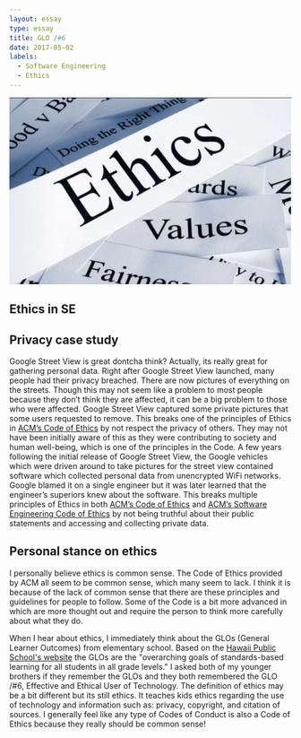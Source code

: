 ```yaml
---
layout: essay
type: essay
title: GLO /#6
date: 2017-05-02
labels:
  - Software Engineering
  - Ethics
---
```


<img class="ui small left floated image" src="../images/ethics.PNG">

## Ethics in SE


## Privacy case study

Google Street View is great dontcha think? Actually, its really great for gathering personal data. Right after Google Street View launched, many people had their privacy breached. There are now pictures of everything on the streets. Though this may not seem like a problem to most people because they don’t think they are affected, it can be a big problem to those who were affected. Google Street View captured some private pictures that some users requested to remove. This breaks one of the principles of Ethics in [ACM’s Code of Ethics](http://www.acm.org/about-acm/acm-code-of-ethics-and-professional-conduct) by not respect the privacy of others. They may not have been initially aware of this as they were contributing to society and human well-being, which is one of the principles in the Code.
A few years following the initial release of Google Street View, the Google vehicles which were driven around to take pictures for the street view contained software which collected personal data from unencrypted WiFi networks. Google blamed it on a single engineer but it was later learned that the engineer’s superiors knew about the software. This breaks multiple principles of Ethics in both [ACM’s Code of Ethics](http://www.acm.org/about-acm/acm-code-of-ethics-and-professional-conduct) and [ACM’s Software Engineering Code of Ethics](http://www.acm.org/about/se-code) by not being truthful about their public statements and accessing and collecting private data.

## Personal stance on ethics

I personally believe ethics is common sense. The Code of Ethics provided by ACM all seem to be common sense, which many seem to lack. I think it is because of the lack of common sense that there are these principles and guidelines for people to follow. Some of the Code is a bit more advanced in which are more thought out and require the person to think more carefully about what they do.

When I hear about ethics, I immediately think about the GLOs (General Learner Outcomes) from elementary school. Based on the [Hawaii Public School's website](http://www.hawaiipublicschools.org/TeachingAndLearning/StudentLearning/LearnerOutcomes/Pages/home.aspx) the GLOs are the "overarching goals of standards-based learning for all students in all grade levels." I asked both of my younger brothers if they remember the GLOs and they both remembered the GLO /#6, Effective and Ethical User of Technology. The definition of ethics may be a bit different but its still ethics. It teaches kids ethics regarding the use of technology and information such as: privacy, copyright, and citation of sources. I generally feel like any type of Codes of Conduct is also a Code of Ethics because they really should be common sense!
